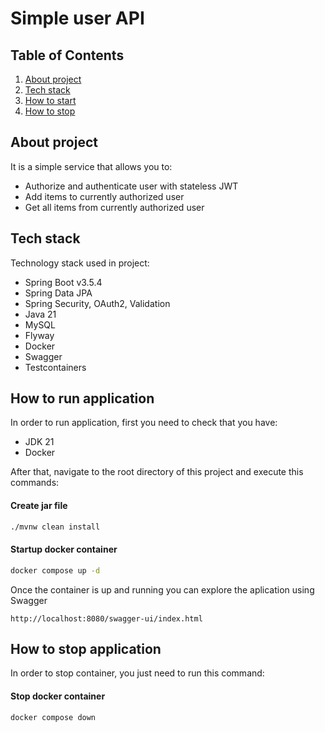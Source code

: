 # Simple user API

## Table of Contents
1. [About project](#about-project)
2. [Tech stack](#tech-stack)
3. [How to start](#how-to-run-application)
4. [How to stop](#how-to-stop-application)

## About project

It is a simple service that allows you to:
- Authorize and authenticate user with stateless JWT
- Add items to currently authorized user
- Get all items from currently authorized user

## Tech stack

Technology stack used in project:
- Spring Boot v3.5.4
- Spring Data JPA
- Spring Security, OAuth2, Validation
- Java 21
- MySQL
- Flyway
- Docker
- Swagger
- Testcontainers

## How to run application

In order to run application, first you need to check that you have:
- JDK 21
- Docker

After that, navigate to the root directory of this project and execute this commands:

#### Create jar file
```bash
./mvnw clean install
```

#### Startup docker container
```bash
docker compose up -d
```
Once the container is up and running you can explore the aplication using Swagger
```
http://localhost:8080/swagger-ui/index.html
```

## How to stop application

In order to stop container, you just need to run this command:
#### Stop docker container
```bash
docker compose down
```
